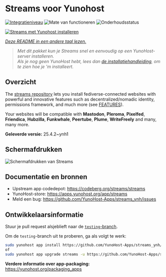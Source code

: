 <!--
NB: Deze README is automatisch gegenereerd door <https://github.com/YunoHost/apps/tree/master/tools/readme_generator>
Hij mag NIET handmatig aangepast worden.
-->

# Streams voor Yunohost

[![Integratieniveau](https://apps.yunohost.org/badge/integration/streams)](https://ci-apps.yunohost.org/ci/apps/streams/)
![Mate van functioneren](https://apps.yunohost.org/badge/state/streams)
![Onderhoudsstatus](https://apps.yunohost.org/badge/maintained/streams)

[![Streams met Yunohost installeren](https://install-app.yunohost.org/install-with-yunohost.svg)](https://install-app.yunohost.org/?app=streams)

*[Deze README in een andere taal lezen.](./ALL_README.md)*

> *Met dit pakket kun je Streams snel en eenvoudig op een YunoHost-server installeren.*  
> *Als je nog geen YunoHost hebt, lees dan [de installatiehandleiding](https://yunohost.org/install), om te zien hoe je 'm installeert.*

## Overzicht

The [streams repository](https://codeberg.org/streams/streams/) lets you install fediverse-connected websites with powerful and innovative features such as decentralized/nomadic identity, permissions framework, and much more (see [FEATURES](doc/FEATURES.md)).

Your websites will be compatible with **Mastodon**, **Pleroma**, **Pixelfed**, **Friendica**, **Hubzilla**, **Funkwhale**, **Peertube**, **Plume**, **WriteFreely** and many, many more.


**Geleverde versie:** 25.4.2~ynh1

## Schermafdrukken

![Schermafdrukken van Streams](./doc/screenshots/example.png)

## Documentatie en bronnen

- Upstream app codedepot: <https://codeberg.org/streams/streams>
- YunoHost-store: <https://apps.yunohost.org/app/streams>
- Meld een bug: <https://github.com/YunoHost-Apps/streams_ynh/issues>

## Ontwikkelaarsinformatie

Stuur je pull request alsjeblieft naar de [`testing`-branch](https://github.com/YunoHost-Apps/streams_ynh/tree/testing).

Om de `testing`-branch uit te proberen, ga als volgt te werk:

```bash
sudo yunohost app install https://github.com/YunoHost-Apps/streams_ynh/tree/testing --debug
of
sudo yunohost app upgrade streams -u https://github.com/YunoHost-Apps/streams_ynh/tree/testing --debug
```

**Verdere informatie over app-packaging:** <https://yunohost.org/packaging_apps>
